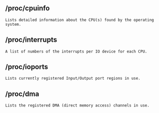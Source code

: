 ## /proc/cpuinfo

    Lists detailed information about the CPU(s) found by the operating system.
## /proc/interrupts

    A list of numbers of the interrupts per IO device for each CPU.
## /proc/ioports

    Lists currently registered Input/Output port regions in use.
## /proc/dma

    Lists the registered DMA (direct memory access) channels in use.

